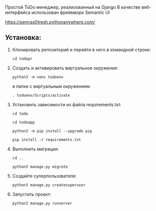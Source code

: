 Простой ToDo менеджер, реализованный на Django 
В качестве веб-интерфейса использован фреймворк Semantic UI

https://semras0tresh.pythonanywhere.com/



## Установка:
1. Клонировать репозиторий и перейти в него в командной строке:
    ```
    cd todopr
    ```
2. Cоздать и активировать виртуальное окружение:
    ```
    python3 -m venv todoenv 
    ```
    в папке с виртуальным окружением
    
    ```
    . todoenv/Scripts/activate
    ```
3. Установить зависимости из файла requirements.txt:
    ```
    cd todo
    ```
    ```
    cd todoapp
    ```
    ```
    python3 -m pip install --upgrade pip
    ```
    ```
    pip install -r requirements.txt
    ```
5. Выполнить миграции:
    ```
    cd ..
    ```
    ```
    python3 manage.py migrate
    ```
7. Создайте суперпользователя:
    ```
    python3 manage.py createsuperuser
    ```
8. Запустить проект:
    ```
    python3 manage.py runserver
    ```
